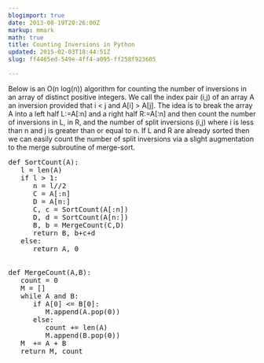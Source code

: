 ```yaml
---
blogimport: true
date: 2013-08-19T20:26:00Z
markup: mmark
math: true
title: Counting Inversions in Python
updated: 2015-02-03T18:44:51Z
slug: ff4465ed-549e-4ff4-a095-ff258f923605

---
```


Below is an O(n log(n)) algorithm for counting the number of inversions in an array of distinct positive integers.  We call the index pair (i,j) of an array A an inversion provided that i < j and A[i] > A[j].  The idea is to break the array A into a left half L:=A[:n] and a right half R:=A[:n] and then count the number of inversions in L, in R, and the number of split inversions (i,j) where i is less than n and j is greater than or equal to n.  If L and R are already sorted then we can easily count the number of split inversions via a slight augmentation to the merge subroutine of merge-sort.    


<pre class="prettyprint">def SortCount(A):
   l = len(A)
   if l > 1:
      n = l//2
      C = A[:n]
      D = A[n:]
      C, c = SortCount(A[:n])
      D, d = SortCount(A[n:])
      B, b = MergeCount(C,D)
      return B, b+c+d
   else:
      return A, 0


def MergeCount(A,B):
   count = 0
   M = []
   while A and B:
      if A[0] <= B[0]: 
         M.append(A.pop(0)) 
      else: 
         count += len(A)
         M.append(B.pop(0)) 
   M  += A + B     
   return M, count 
</pre>
